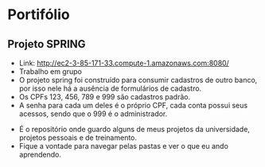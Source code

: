 # Portifólio
## Projeto SPRING
- Link: http://ec2-3-85-171-33.compute-1.amazonaws.com:8080/
- Trabalho em grupo 
- O projeto spring foi construído para consumir cadastros de outro banco, por isso nele há a ausência de formulários de cadastro. 
- Os CPFs 123, 456, 789 e 999 são cadastros padrão.
- A senha para cada um deles é o próprio CPF, cada conta possui seus acessos, sendo que o 999 é o administrador.
  
* É o repositório onde guardo alguns de meus projetos da universidade, projetos pessoais e de treinamento.
* Fique a vontade para navegar pelas pastas e ver o que eu ando aprendendo.
